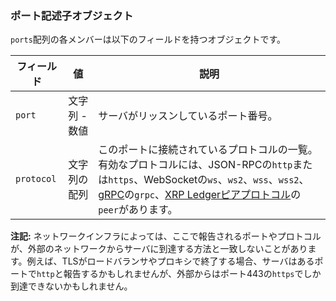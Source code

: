 ### ポート記述子オブジェクト
<!-- このネストされたオブジェクトの定義は、server_stateとserver_infoで共通です。 -->

`ports`配列の各メンバーは以下のフィールドを持つオブジェクトです。

| フィールド   | 値          | 説明         |
|------------|-------------|-------------|
| `port`     | 文字列 - 数値 | サーバがリッスンしているポート番号。 |
| `protocol` | 文字列の配列  | このポートに接続されているプロトコルの一覧。有効なプロトコルには、JSON-RPCの`http`または`https`、WebSocketの`ws`、`ws2`、`wss`、`wss2`、[gRPC](../infrastructure/configuration/configure-grpc.md)の`grpc`、[XRP Ledgerピアプロトコル](../concepts/networks-and-servers/peer-protocol.md)の`peer`があります。 |

**注記:** ネットワークインフラによっては、ここで報告されるポートやプロトコルが、外部のネットワークからサーバに到達する方法と一致しないことがあります。例えば、TLSがロードバランサやプロキシで終了する場合、サーバはあるポートで`http`と報告するかもしれませんが、外部からはポート443の`https`でしか到達できないかもしれません。
